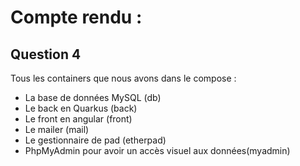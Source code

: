 # Compte rendu : 

## Question 4

Tous les containers que nous avons dans le compose :
- La base de données MySQL (db)
- Le back en Quarkus (back)
- Le front en angular (front)
- Le mailer (mail)
- Le gestionnaire de pad (etherpad)
- PhpMyAdmin pour avoir un accès visuel aux données(myadmin)

